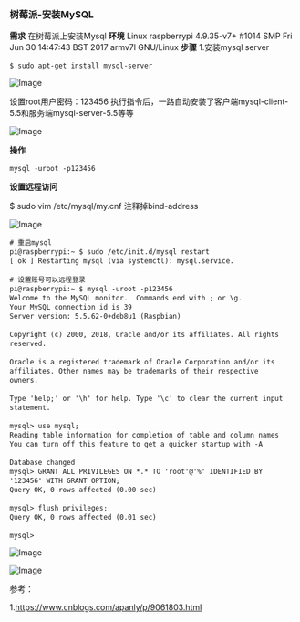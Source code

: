 ### 树莓派-安装MySQL

**需求**  在树莓派上安装Mysql
**环境**   Linux raspberrypi 4.9.35-v7+ #1014 SMP Fri Jun 30 14:47:43 BST 2017 armv7l GNU/Linux
**步骤**  1.安装mysql server     

```shell
$ sudo apt-get install mysql-server
```

![Image](..\..\images\raspberrypi-mysql-install-01.png)



 设置root用户密码：123456  执行指令后，一路自动安装了客户端mysql-client-5.5和服务端mysql-server-5.5等等

![Image](..\..\images\raspberrypi-mysql-install-02.png)

**操作**  

```shell
mysql -uroot -p123456
```

**设置远程访问**

$ sudo vim /etc/mysql/my.cnf
注释掉bind-address

![Image](..\..\\images\raspberrypi-mysql-install-03.png)



```
# 重启mysql
pi@raspberrypi:~ $ sudo /etc/init.d/mysql restart
[ ok ] Restarting mysql (via systemctl): mysql.service.

# 设置账号可以远程登录
pi@raspberrypi:~ $ mysql -uroot -p123456
Welcome to the MySQL monitor.  Commands end with ; or \g.
Your MySQL connection id is 39
Server version: 5.5.62-0+deb8u1 (Raspbian)

Copyright (c) 2000, 2018, Oracle and/or its affiliates. All rights reserved.

Oracle is a registered trademark of Oracle Corporation and/or its
affiliates. Other names may be trademarks of their respective
owners.

Type 'help;' or '\h' for help. Type '\c' to clear the current input statement.

mysql> use mysql;
Reading table information for completion of table and column names
You can turn off this feature to get a quicker startup with -A

Database changed
mysql> GRANT ALL PRIVILEGES ON *.* TO 'root'@'%' IDENTIFIED BY '123456' WITH GRANT OPTION;
Query OK, 0 rows affected (0.00 sec)

mysql> flush privileges;
Query OK, 0 rows affected (0.01 sec)

mysql>
```



![Image](..\..\images\raspberrypi-mysql-install-04.png)



![Image](..\..\images\raspberrypi-mysql-install-05.png)



参考：

1.https://www.cnblogs.com/apanly/p/9061803.html